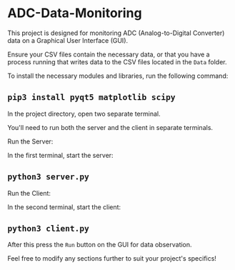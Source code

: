 # ADC-Data-Monitoring

This project is designed for monitoring ADC (Analog-to-Digital Converter) data on a Graphical User Interface (GUI).

Ensure your CSV files contain the necessary data, or that you have a process running that writes data to the CSV files located in the `Data` folder.

To install the necessary modules and libraries, run the following command:

## `pip3 install pyqt5 matplotlib scipy`

In the project directory, open two separate terminal.

You'll need to run both the server and the client in separate terminals.

Run the Server:

In the first terminal, start the server:

## `python3 server.py`

Run the Client:

In the second terminal, start the client:

## `python3 client.py`

After this press the `Run` button on the GUI for data observation.

Feel free to modify any sections further to suit your project's specifics!

